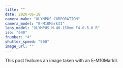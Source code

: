 ```yaml
---
title: ""
date: 2020-06-18
camera_make: "OLYMPUS CORPORATION"
camera_model: "E-M10MarkII"
lens_model: "OLYMPUS M.40-150mm F4.0-5.6 R"
iso: "640"
fnumber: "4"
shutter_speed: "500"
image_url: ""
---
```


This post features an image taken with an E-M10MarkII.